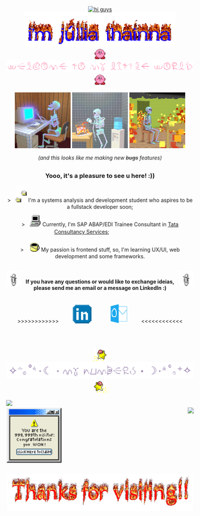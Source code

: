 <div align="center">
  <a href="https://git.io/typing-svg">
    <img src="https://readme-typing-svg.demolab.com?font=Source+Code+Pro&size=40&pause=1000&center=true&color=09e531&height=50&vCenter=true&lines=%3E%E2%80%8E%E2%80%8E+%E2%80%8E%E2%80%8E+h%E2%80%8E+i%E2%80%8E%E2%80%8E+%E2%80%8E+g+%E2%80%8Eu%E2%80%8E+y%E2%80%8E+s%E2%80%8E%E2%80%8E+!" alt="hi guys"/>
  </a>
</div>

<div align="center">
 <img src="https://github.com/JulliaThainna/JulliaThainna/blob/main/imgs/my-name.gif" alt="i'm júllia thainna">
</div>

<div align="center">
  <img src="https://github.com/JulliaThainna/JulliaThainna/blob/main/imgs/kirby-hi.gif" width="30">
  <img src="https://github.com/JulliaThainna/JulliaThainna/blob/main/imgs/welcome.gif" alt="welcome to my little world" width="700">
  <img src="https://github.com/JulliaThainna/JulliaThainna/blob/main/imgs/kirby-hi.gif" width="30">  
</div>

<br>

<div display="inline-block" align="center">
  <img src="https://github.com/JulliaThainna/JulliaThainna/blob/main/imgs/skeleton_typing.gif" width="150" height="150">
  <img src="https://github.com/JulliaThainna/JulliaThainna/blob/main/imgs/desperate_skeleton.gif" width="150" height="150">
  <img src="https://github.com/JulliaThainna/JulliaThainna/blob/main/imgs/skeleton_it's_okay.gif" width="150" height="150">

  _(and this looks like me making new ~~bugs~~ features)_
</div>

<h2></h2>

<h3 align="center">Yooo, it's a pleasure to see u here! :))</h3>
  <p align="center"> >ㅤ<img width="30" src="https://github.com/JulliaThainna/JulliaThainna/blob/main/imgs/files.gif"> I'm a systems analysis and development student who aspires to be a fullstack developer soon;</p>
  <p align="center"> >ㅤ<img width="30" src="https://github.com/JulliaThainna/JulliaThainna/blob/main/imgs/computer.gif"> Currently, I'm SAP ABAP/EDI Trainee Consultant in <a href="https://www.tcs.com/">Tata Consultancy Services</a>; ㅤㅤㅤ ㅤㅤㅤㅤ</p>
  <p align="center"> >ㅤ<img width="30" src="https://github.com/JulliaThainna/JulliaThainna/blob/main/imgs/paint.gif"> My passion is frontend stuff, so, I'm learning UX/UI, web development and some frameworks.</p>
  
<br>

<img align="left" width="40" src="https://github.com/JulliaThainna/JulliaThainna/blob/main/imgs/clips.gif">
<img align="right" width="40" src="https://github.com/JulliaThainna/JulliaThainna/blob/main/imgs/clips.gif">
<h4 align="center">If you have any questions or would like to exchange ideias, please send me an email or a message on LinkedIn :)</h4>

<br>

<div align="center">
  >>>>>>>>>>>> ㅤ ㅤ
  <a href="https://www.linkedin.com/in/JulliaThainna/"><img width="50" src="https://github.com/JulliaThainna/JulliaThainna/blob/main/imgs/linkedin.png"></a>
  ㅤ ㅤㅤ
  <a href="mailto:julliathainna@outlook.com?subject=Hello%20Júllia,%20I%20found%20you%20on%20Github"><img width="50" src="https://github.com/JulliaThainna/JulliaThainna/blob/main/imgs/outlook.com.png"></a>
   ㅤ ㅤ<<<<<<<<<<<<
</div>


<br><br>

<div align="center">
  <img src="https://github.com/JulliaThainna/JulliaThainna/blob/main/imgs/kirby-star.gif">
  <img width="550" src="https://github.com/JulliaThainna/JulliaThainna/blob/main/imgs/my-numbers.gif">
  <img src="https://github.com/JulliaThainna/JulliaThainna/blob/main/imgs/kirby-star-espelhado.gif">
</div>

<br>

<div>
  <img align="left" width="420" src="https://github-readme-stats.vercel.app/api?username=JulliaThainna&show_icons=true&theme=transparent&include_all_commits=true&icon_color=ff9cb6&title_color=ff9cb6&text_color=957dad&show_owner=true&custom_title=My+Stats&border_color=957dad&border_radius=0&hide=issues&include_all_commits=true&hide_border=true"/>
  ㅤ ㅤ
  <a href="https://www.youtube.com/watch?v=dQw4w9WgXcQ"><img align="center" width="150" src="https://github.com/JulliaThainna/JulliaThainna/blob/main/imgs/error.gif"></a>
  <img align="right" height="153" src="https://github-readme-stats.vercel.app/api/top-langs/?username=JulliaThainna&theme=transparent&text_color=957dad&icon_color=a7bed3&title_color=ff8fab&layout=compact&custom_title=My+Most+Used+Languages&border_color=957dad&border_radius=0&hide_border=true"/>
</div>

<h2></h2>

<div align="center">
  <img width="500" src="https://github.com/JulliaThainna/JulliaThainna/blob/main/imgs/thanks_for_visiting.gif">
</div>
